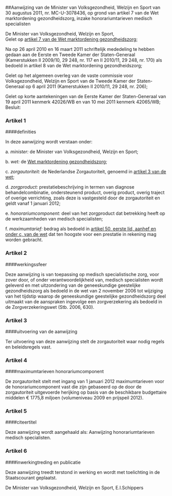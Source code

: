 <meta http-equiv='Content-Type' content='text/html; charset=utf-8' />

##Aanwijzing van de Minister van Volksgezondheid, Welzijn en Sport van 30 augustus 2011, nr. MC-U-3078436, op grond van artikel 7 van de Wet marktordening gezondheidszorg, inzake honorariumtarieven medisch specialisten

De Minister van Volksgezondheid, Welzijn en Sport,  
Gelet op [artikel 7 van de Wet marktordening gezondheidszorg](../../../../../../wet/wet/marktordening/gezondheidszorg/BWBR0020078/README.md);

Na op 26 april 2010 en 16 maart 2011 schriftelijk mededeling te hebben gedaan aan de Eerste en Tweede Kamer der Staten-Generaal (Kamerstukken II 2009/10, 29 248, nr. 117 en II 2010/11, 29 248, nr. 170) als bedoeld in artikel 8 van de Wet marktordening gezondheidszorg;

Gelet op het algemeen overleg van de vaste commissie voor Volksgezondheid, Welzijn en Sport van de Tweede Kamer der Staten-Generaal op 6 april 2011 (Kamerstukken II 2010/11, 29 248, nr. 206);

Gelet op korte aantekeningen van de Eerste Kamer der Staten-Generaal van 19 april 2011 kenmerk 42026/WB en van 10 mei 2011 kenmerk 42065/WB;
Besluit:    

### Artikel  1  

####definities

In deze aanwijzing wordt verstaan onder: 

a. *minister:* de Minister van Volksgezondheid, Welzijn en Sport;  

b. *wet:* de [Wet marktordening gezondheidszorg](../../../../../../wet/wet/marktordening/gezondheidszorg/BWBR0020078/README.md);  

c. *zorgautoriteit:* de Nederlandse Zorgautoriteit, genoemd in [artikel 3 van de wet](../../../../../../wet/wet/marktordening/gezondheidszorg/BWBR0020078/README.md);  

d. *zorgproduct:* prestatiebeschrijving in termen van diagnose behandelcombinatie, ondersteunend product, overig product, overig traject of overige verrichting, zoals deze is vastgesteld door de zorgautoriteit en geldt vanaf 1 januari 2012;  

e. *honorariumcomponent:* deel van het zorgproduct dat betrekking heeft op de werkzaamheden van medisch specialisten;  

f. *maximumtarief:* bedrag als bedoeld in [artikel 50, eerste lid, aanhef en onder c, van de wet](../../../../../../wet/wet/marktordening/gezondheidszorg/BWBR0020078/README.md) dat ten hoogste voor een prestatie in rekening mag worden gebracht.    

### Artikel  2  

####werkingssfeer

Deze aanwijzing is van toepassing op medisch specialistische zorg, voor zover door, of onder verantwoordelijkheid van, medisch specialisten wordt geleverd en met uitzondering van de geneeskundige geestelijke gezondheidszorg als bedoeld in de wet van 2 november 2006 tot wijziging van het tijdstip waarop de geneeskundige geestelijke gezondheidszorg deel uitmaakt van de aanspraken ingevolge een zorgverzekering als bedoeld in de Zorgverzekeringswet (Stb. 2006, 630).  

### Artikel  3  

####uitvoering van de aanwijzing

Ter uitvoering van deze aanwijzing stelt de zorgautoriteit waar nodig regels en beleidsregels vast.  

### Artikel  4  

####maximumtarieven honorariumcomponent

De zorgautoriteit stelt met ingang van 1 januari 2012 maximumtarieven voor de honorariumcomponent vast die zijn gebaseerd op de door de zorgautoriteit uitgevoerde herijking op basis van de beschikbare budgettaire middelen € 1775,8 miljoen (volumeniveau 2009 en prijspeil 2012).  

### Artikel  5  

####citeertitel

Deze aanwijzing wordt aangehaald als: Aanwijzing honorariumtarieven medisch specialisten.  

### Artikel  6  

####inwerkingtreding en publicatie

Deze aanwijzing treedt terstond in werking en wordt met toelichting in de Staatscourant geplaatst.  

De 
Minister van Volksgezondheid, Welzijn en Sport,
E.I.Schippers   
